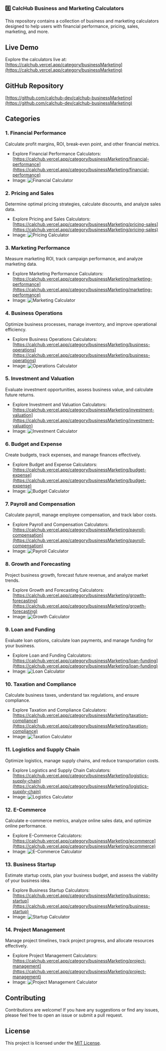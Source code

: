### **8️⃣ CalcHub Business and Marketing Calculators**

This repository contains a collection of business and marketing calculators designed to help users with financial performance, pricing, sales, marketing, and more.

## Live Demo

Explore the calculators live at: [https://calchub.vercel.app/category/businessMarketing](https://calchub.vercel.app/category/businessMarketing)

## GitHub Repository

[https://github.com/calchub-dev/calchub-businessMarketing](https://github.com/calchub-dev/calchub-businessMarketing)

## Categories

### 1. Financial Performance

Calculate profit margins, ROI, break-even point, and other financial metrics.

* Explore Financial Performance Calculators: [https://calchub.vercel.app/category/businessMarketing/financial-performance](https://calchub.vercel.app/category/businessMarketing/financial-performance)
* Image: ![Financial Calculator](https://github.com/calchub-dev/calchub-businessMarketing/raw/main/images/financial-performance.png)

### 2. Pricing and Sales

Determine optimal pricing strategies, calculate discounts, and analyze sales data.

* Explore Pricing and Sales Calculators: [https://calchub.vercel.app/category/businessMarketing/pricing-sales](https://calchub.vercel.app/category/businessMarketing/pricing-sales)
* Image: ![Pricing Calculator](https://github.com/calchub-dev/calchub-businessMarketing/raw/main/images/pricing-sales.png)

### 3. Marketing Performance

Measure marketing ROI, track campaign performance, and analyze marketing data.

* Explore Marketing Performance Calculators: [https://calchub.vercel.app/category/businessMarketing/marketing-performance](https://calchub.vercel.app/category/businessMarketing/marketing-performance)
* Image: ![Marketing Calculator](https://github.com/calchub-dev/calchub-businessMarketing/raw/main/images/marketing-performance.png)

### 4. Business Operations

Optimize business processes, manage inventory, and improve operational efficiency.

* Explore Business Operations Calculators: [https://calchub.vercel.app/category/businessMarketing/business-operations](https://calchub.vercel.app/category/businessMarketing/business-operations)
* Image: ![Operations Calculator](https://github.com/calchub-dev/calchub-businessMarketing/raw/main/images/business-operations.png)

### 5. Investment and Valuation

Evaluate investment opportunities, assess business value, and calculate future returns.

* Explore Investment and Valuation Calculators: [https://calchub.vercel.app/category/businessMarketing/investment-valuation](https://calchub.vercel.app/category/businessMarketing/investment-valuation)
* Image: ![Investment Calculator](https://github.com/calchub-dev/calchub-businessMarketing/raw/main/images/investment-valuation.png)

### 6. Budget and Expense

Create budgets, track expenses, and manage finances effectively.

* Explore Budget and Expense Calculators: [https://calchub.vercel.app/category/businessMarketing/budget-expense](https://calchub.vercel.app/category/businessMarketing/budget-expense)
* Image: ![Budget Calculator](https://github.com/calchub-dev/calchub-businessMarketing/raw/main/images/budget-expense.png)

### 7. Payroll and Compensation

Calculate payroll, manage employee compensation, and track labor costs.

* Explore Payroll and Compensation Calculators: [https://calchub.vercel.app/category/businessMarketing/payroll-compensation](https://calchub.vercel.app/category/businessMarketing/payroll-compensation)
* Image: ![Payroll Calculator](https://github.com/calchub-dev/calchub-businessMarketing/raw/main/images/payroll-compensation.png)

### 8. Growth and Forecasting

Project business growth, forecast future revenue, and analyze market trends.

* Explore Growth and Forecasting Calculators: [https://calchub.vercel.app/category/businessMarketing/growth-forecasting](https://calchub.vercel.app/category/businessMarketing/growth-forecasting)
* Image: ![Growth Calculator](https://github.com/calchub-dev/calchub-businessMarketing/raw/main/images/growth-forecasting.png)

### 9. Loan and Funding

Evaluate loan options, calculate loan payments, and manage funding for your business.

* Explore Loan and Funding Calculators: [https://calchub.vercel.app/category/businessMarketing/loan-funding](https://calchub.vercel.app/category/businessMarketing/loan-funding)
* Image: ![Loan Calculator](https://github.com/calchub-dev/calchub-businessMarketing/raw/main/images/loan-funding.png)

### 10. Taxation and Compliance

Calculate business taxes, understand tax regulations, and ensure compliance.

* Explore Taxation and Compliance Calculators: [https://calchub.vercel.app/category/businessMarketing/taxation-compliance](https://calchub.vercel.app/category/businessMarketing/taxation-compliance)
* Image: ![Taxation Calculator](https://github.com/calchub-dev/calchub-businessMarketing/raw/main/images/taxation-compliance.png)

### 11. Logistics and Supply Chain

Optimize logistics, manage supply chains, and reduce transportation costs.

* Explore Logistics and Supply Chain Calculators: [https://calchub.vercel.app/category/businessMarketing/logistics-supply-chain](https://calchub.vercel.app/category/businessMarketing/logistics-supply-chain)
* Image: ![Logistics Calculator](https://github.com/calchub-dev/calchub-businessMarketing/raw/main/images/logistics-supply-chain.png)

### 12. E-Commerce

Calculate e-commerce metrics, analyze online sales data, and optimize online performance.

* Explore E-Commerce Calculators: [https://calchub.vercel.app/category/businessMarketing/ecommerce](https://calchub.vercel.app/category/businessMarketing/ecommerce)
* Image: ![E-Commerce Calculator](https://github.com/calchub-dev/calchub-businessMarketing/raw/main/images/ecommerce.png)

### 13. Business Startup

Estimate startup costs, plan your business budget, and assess the viability of your business idea.

* Explore Business Startup Calculators: [https://calchub.vercel.app/category/businessMarketing/business-startup](https://calchub.vercel.app/category/businessMarketing/business-startup)
* Image: ![Startup Calculator](https://github.com/calchub-dev/calchub-businessMarketing/raw/main/images/business-startup.png)

### 14. Project Management

Manage project timelines, track project progress, and allocate resources effectively.

* Explore Project Management Calculators: [https://calchub.vercel.app/category/businessMarketing/project-management](https://calchub.vercel.app/category/businessMarketing/project-management)
* Image: ![Project Management Calculator](https://github.com/calchub-dev/calchub-businessMarketing/raw/main/images/project-management.png)

## Contributing

Contributions are welcome! If you have any suggestions or find any issues, please feel free to open an issue or submit a pull request.

## License

This project is licensed under the [MIT License](LICENSE).
